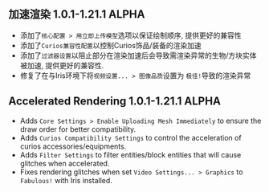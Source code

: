 ## 加速渲染 1.0.1-1.21.1 ALPHA
- 添加了``核心配置 > 用立即上传模型``选项以保证绘制顺序, 提供更好的兼容性
- 添加了``Curios兼容性配置``以控制Curios饰品/装备的渲染加速
- 添加了``过滤器设置``以阻止部分在渲染加速后会导致需渲染异常的生物/方块实体被加速, 提供更好的兼容性.
- 修复了在与Iris环境下将``视频设置... > 图像品质``设置为 ``极佳!``导致的渲染异常

## Accelerated Rendering 1.0.1-1.21.1 ALPHA
- Adds ``Core Settings > Enable Uploading Mesh Immediately`` to ensure the draw order for better compatibility.
- Adds ``Curios Compatibility Settings`` to control the acceleration of curios accessories/equipments.
- Adds ``Filter Settings`` to filter entities/block entities that will cause glitches when accelerated.
- Fixes rendering glitches when set ``Video Settings... > Graphics`` to ``Fabulous!`` with Iris installed.
